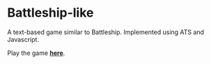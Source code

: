 # Battleship-like

A text-based game similar to Battleship. Implemented using ATS and Javascript.

Play the game **[here](https://jgrishey.github.io/battleship-like)**.
